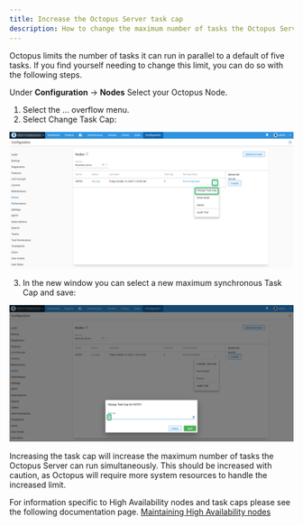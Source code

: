 ```yaml
---
title: Increase the Octopus Server task cap
description: How to change the maximum number of tasks the Octopus Server can run in parallel.
---
```


Octopus limits the number of tasks it can run in parallel to a default of five tasks. If you find yourself needing to change this limit, you can do so with the following steps.

Under **Configuration** -> **Nodes** Select your Octopus Node.

1. Select the ... overflow menu.
2. Select Change Task Cap:

![nodes.png](images/taskcap.png "width=500")


3. In the new window you can select a new maximum synchronous Task Cap and save:


![taskcap.png](images/taskcap2.png "width=500")


Increasing the task cap will increase the maximum number of tasks the Octopus Server can run simultaneously. This should be increased with caution, as Octopus will require more system resources to handle the increased limit.

For information specific to High Availability nodes and task caps please see the following documentation page.
[Maintaining High Availability nodes](docs/administration/high-availability/maintain/maintain-high-availability-nodes.md)
